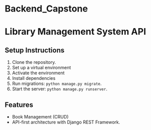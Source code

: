# Backend_Capstone

# Library Management System API

## Setup Instructions
1. Clone the repository.
2. Set up a virtual environment
3. Activate the environment
4. Install dependencies
5. Run migrations: `python manage.py migrate`.
6. Start the server: `python manage.py runserver`.

## Features
- Book Management (CRUD)
- API-first architecture with Django REST Framework.